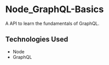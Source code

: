 # Node_GraphQL-Basics

A API to learn the fundamentals of GraphQL.

## Technologies Used

- Node
- GraphQL